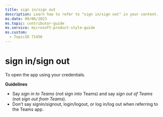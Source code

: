 ```yaml
---
title: sign in/sign out
description: Learn how to refer to "sign in/sign out" in your content.
ms.date: 09/06/2023
ms.topic: contributor-guide
ms.service: microsoft-product-style-guide
ms.custom:
  - TopicID 71456
---
```



# sign in/sign out

To open the app using your credentials. 

**Guidelines**

- Say *sign in to Teams* (not sign *into* Teams) and say *sign out of Teams* (not *sign out from Teams*). 
- Don’t say signin/signout, login/logout, or log in/log out when referring to the Teams app.

